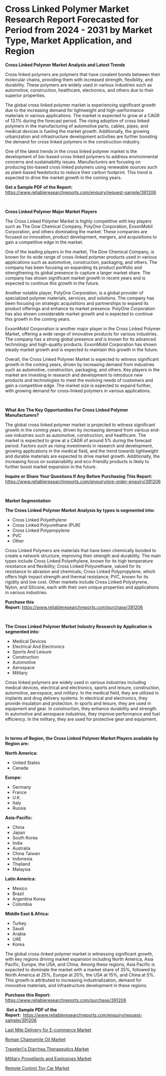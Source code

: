 <p><h1>Cross Linked Polymer Market Research Report Forecasted for Period from 2024 -  2031 by Market Type, Market Application, and Region</h1></p><p><strong>Cross Linked Polymer Market Analysis and Latest Trends</strong></p>
<p><p>Cross linked polymers are polymers that have covalent bonds between their molecular chains, providing them with increased strength, flexibility, and durability. These polymers are widely used in various industries such as automotive, construction, healthcare, electronics, and others due to their superior properties.</p><p>The global cross linked polymer market is experiencing significant growth due to the increasing demand for lightweight and high-performance materials in various applications. The market is expected to grow at a CAGR of 13.1% during the forecast period. The rising adoption of cross linked polymers in the manufacturing of automotive parts, cables, pipes, and medical devices is fueling the market growth. Additionally, the growing urbanization and infrastructure development activities are further boosting the demand for cross linked polymers in the construction industry.</p><p>One of the latest trends in the cross linked polymer market is the development of bio-based cross linked polymers to address environmental concerns and sustainability issues. Manufacturers are focusing on producing bio-based cross linked polymers using renewable sources such as plant-based feedstocks to reduce their carbon footprint. This trend is expected to drive the market growth in the coming years.</p></p>
<p><strong>Get a Sample PDF of the Report:&nbsp;</strong> <a href="https://www.reliableresearchreports.com/enquiry/request-sample/391206">https://www.reliableresearchreports.com/enquiry/request-sample/391206</a></p>
<p>&nbsp;</p>
<p><strong>Cross Linked Polymer Major Market Players</strong></p>
<p><p>The Cross Linked Polymer Market is highly competitive with key players such as The Dow Chemical Company, PolyOne Corporation, ExxonMobil Corporation, and others dominating the market. These companies are focused on innovation, product development, mergers, and acquisitions to gain a competitive edge in the market.</p><p>One of the leading players in the market, The Dow Chemical Company, is known for its wide range of cross-linked polymer products used in various applications such as automotive, construction, packaging, and others. The company has been focusing on expanding its product portfolio and strengthening its global presence to capture a larger market share. The company has shown significant market growth in recent years and is expected to continue this growth in the future.</p><p>Another notable player, PolyOne Corporation, is a global provider of specialized polymer materials, services, and solutions. The company has been focusing on strategic acquisitions and partnerships to expand its product offerings and enhance its market presence. PolyOne Corporation has also shown considerable market growth and is expected to continue this growth in the coming years.</p><p>ExxonMobil Corporation is another major player in the Cross Linked Polymer Market, offering a wide range of innovative products for various industries. The company has a strong global presence and is known for its advanced technology and high-quality products. ExxonMobil Corporation has shown steady market growth and is expected to maintain this growth in the future.</p><p>Overall, the Cross Linked Polymer Market is expected to witness significant growth in the coming years, driven by increasing demand from industries such as automotive, construction, packaging, and others. Key players in the market are investing in research and development to introduce new products and technologies to meet the evolving needs of customers and gain a competitive edge. The market size is expected to expand further, with growing demand for cross-linked polymers in various applications.</p></p>
<p>&nbsp;</p>
<p><strong>What Are The Key Opportunities For Cross Linked Polymer Manufacturers?</strong></p>
<p><p>The global cross linked polymer market is projected to witness significant growth in the coming years, driven by increasing demand from various end-use industries such as automotive, construction, and healthcare. The market is expected to grow at a CAGR of around 5% during the forecast period. Factors such as rising investments in research and development, growing applications in the medical field, and the trend towards lightweight and durable materials are expected to drive market growth. Additionally, the increasing focus on sustainability and eco-friendly products is likely to further boost market expansion in the future.</p></p>
<p><strong>Inquire or Share Your Questions If Any Before Purchasing This Report:</strong> <a href="https://www.reliableresearchreports.com/enquiry/pre-order-enquiry/391206">https://www.reliableresearchreports.com/enquiry/pre-order-enquiry/391206</a></p>
<p>&nbsp;</p>
<p><strong>Market Segmentation</strong></p>
<p><strong>The Cross Linked Polymer Market Analysis by types is segmented into:</strong></p>
<p><ul><li>Cross Linked Polyethylene</li><li>Cross Linked Polyurethane (PUR)</li><li>Cross Linked Polypropylene</li><li>PVC</li><li>Other</li></ul></p>
<p><p>Cross Linked Polymers are materials that have been chemically bonded to create a network structure, improving their strength and durability. The main types include Cross Linked Polyethylene, known for its high temperature resistance and flexibility; Cross Linked Polyurethane, valued for its resistance to abrasion and chemicals; Cross Linked Polypropylene, which offers high impact strength and thermal resistance; PVC, known for its rigidity and low cost. Other markets include Cross Linked Polystyrene, Nylon, and Silicone, each with their own unique properties and applications in various industries.</p></p>
<p><strong>Purchase this Report:&nbsp;</strong><a href="https://www.reliableresearchreports.com/purchase/391206">https://www.reliableresearchreports.com/purchase/391206</a></p>
<p>&nbsp;</p>
<p><strong>The Cross Linked Polymer Market Industry Research by Application is segmented into:</strong></p>
<p><ul><li>Medical Devices</li><li>Electrical And Electronics</li><li>Sports And Leisure</li><li>Construction</li><li>Automotive</li><li>Aerospace</li><li>Military</li></ul></p>
<p><p>Cross linked polymers are widely used in various industries including medical devices, electrical and electronics, sports and leisure, construction, automotive, aerospace, and military. In the medical field, they are utilized in implants and drug delivery systems. In electrical and electronics, they provide insulation and protection. In sports and leisure, they are used in equipment and gear. In construction, they enhance durability and strength. In automotive and aerospace industries, they improve performance and fuel efficiency. In the military, they are used for protective gear and equipment.</p></p>
<p>&nbsp;</p>
<p><strong>In terms of Region, the Cross Linked Polymer Market Players available by Region are:</strong></p>
<p>
    <p> <strong> North America: </strong>
        <ul>
            <li>United States</li>
            <li>Canada</li>
        </ul>
        </p> 
    <p> <strong> Europe: </strong>
        <ul>
            <li>Germany</li>
            <li>France</li>
            <li>U.K.</li>
            <li>Italy</li>
            <li>Russia</li>
        </ul>
        </p> 
    <p> <strong> Asia-Pacific: </strong>
        <ul>
            <li>China</li>
            <li>Japan</li>
            <li>South Korea</li>
            <li>India</li>
            <li>Australia</li>
            <li>China Taiwan</li>
            <li>Indonesia</li>
            <li>Thailand</li>
            <li>Malaysia</li>
        </ul>
        </p> 
    <p> <strong> Latin America: </strong>
        <ul>
            <li>Mexico</li>
            <li>Brazil</li>
            <li>Argentina Korea</li>
            <li>Colombia</li>
        </ul>
        </p> 
    <p> <strong> Middle East & Africa: </strong>
        <ul>
            <li>Turkey</li>
            <li>Saudi</li>
            <li>Arabia</li>
            <li>UAE</li>
            <li>Korea</li>
        </ul>
    </p>
    </p>
<p><p>The global cross-linked polymer market is witnessing significant growth, with key regions driving market expansion including North America, Asia Pacific, Europe, the USA, and China. Among these regions, Asia Pacific is expected to dominate the market with a market share of 35%, followed by North America at 25%, Europe at 20%, the USA at 15%, and China at 5%. This growth is attributed to increasing industrialization, demand for innovative materials, and infrastructure development in these regions.</p></p>
<p><strong>Purchase this Report: </strong><a href="https://www.reliableresearchreports.com/purchase/391206">https://www.reliableresearchreports.com/purchase/391206</a></p>
<p>&nbsp;<strong>Get a Sample PDF of the Report:&nbsp;&nbsp;</strong><a href="https://www.reliableresearchreports.com/enquiry/request-sample/391206">https://www.reliableresearchreports.com/enquiry/request-sample/391206</a></p>
<p><strong></strong></p>
<p><p><a href="https://circular-yam-9b9.notion.site/Last-Mile-Delivery-for-E-commerce-Market-Dynamics-2024-2031-Also-about-Its-Market-Trends-Projectio-ac320422836f45a0b6f4788d599e54f2">Last Mile Delivery for E-commerce Market</a></p><p><a href="https://view.publitas.com/reportprime-1/roman-chamomile-oil-market-size-share-trends-analysis-report-by-application-regional-outlook-competitive-strategies-and-segment-forecasts-2024-2031/">Roman Chamomile Oil Market</a></p><p><a href="https://copper-carbon-84f.notion.site/Traveler-s-Diarrhea-Therapeutics-Market-Size-Growth-and-Forecast-from-2024-2031-93b2f81f10094c2bb7155159e310b8b3">Traveler\'s Diarrhea Therapeutics Market</a></p><p><a href="https://cedar-agate-3da.notion.site/Military-Propellants-and-Explosives-Market-Size-Market-Trends-and-Growth-Outlook-forecasted-for-pe-680efdfdc0964afea7f3f6a5c37e1562">Military Propellants and Explosives Market</a></p><p><a href="https://view.publitas.com/reportprime-1/remote-control-toy-car-market-research-report-forecasted-for-period-from-2024-2031-by-market-type-market-application-and-region/">Remote Control Toy Car Market</a></p></p>